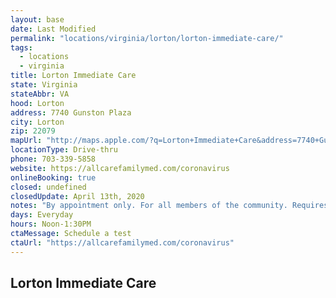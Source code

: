 ```yaml
---
layout: base
date: Last Modified
permalink: "locations/virginia/lorton/lorton-immediate-care/"
tags:
  - locations
  - virginia
title: Lorton Immediate Care
state: Virginia
stateAbbr: VA
hood: Lorton
address: 7740 Gunston Plaza
city: Lorton
zip: 22079
mapUrl: "http://maps.apple.com/?q=Lorton+Immediate+Care&address=7740+Gunston+Plaza,Lorton,Virginia,22079"
locationType: Drive-thru
phone: 703-339-5858
website: https://allcarefamilymed.com/coronavirus
onlineBooking: true
closed: undefined
closedUpdate: April 13th, 2020
notes: "By appointment only. For all members of the community. Requires phone screen."
days: Everyday
hours: Noon-1:30PM
ctaMessage: Schedule a test
ctaUrl: "https://allcarefamilymed.com/coronavirus"
---
```

## Lorton Immediate Care